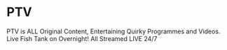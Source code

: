 # PTV
PTV is ALL Original Content, Entertaining Quirky Programmes and Videos. Live Fish Tank on Overnight! All Streamed LIVE 24/7
